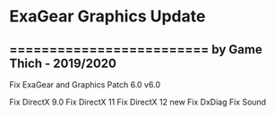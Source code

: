 # ExaGear Graphics Update 
=========================
by Game Thich - 2019/2020
-------------------------

Fix ExaGear and Graphics Patch 6.0
v6.0

Fix DirectX 9.0
Fix DirectX 11
Fix DirectX 12 new
Fix DxDiag
Fix Sound
